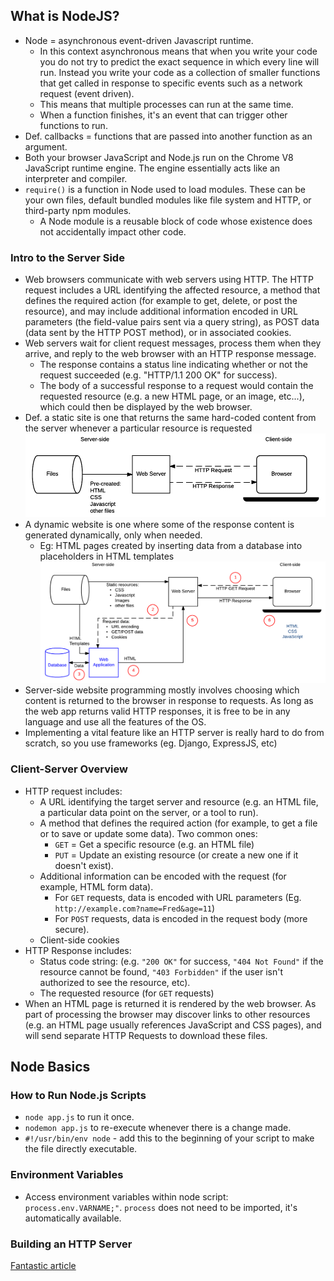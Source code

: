 ## What is NodeJS?
- Node = asynchronous event-driven Javascript runtime.
  - In this context asynchronous means that when you write your code you do not try to predict the exact sequence in which every line will run. Instead you write your code as a collection of smaller functions that get called in response to specific events such as a network request (event driven).
  - This means that multiple processes can run at the same time.
  - When a function finishes, it's an event that can trigger other functions to run. 
- Def. callbacks = functions that are passed into another function as an argument. 
- Both your browser JavaScript and Node.js run on the Chrome V8 JavaScript runtime engine. The engine essentially acts like an interpreter and compiler.
- `require()` is a function in Node used to load modules. These can be your own files, default bundled modules like file system and HTTP, or third-party npm modules.
  - A Node module is a reusable block of code whose existence does not accidentally impact other code.  
### Intro to the Server Side
- Web browsers communicate with web servers using HTTP. The HTTP request includes a URL identifying the affected resource, a method that defines the required action (for example to get, delete, or post the resource), and may include additional information encoded in URL parameters (the field-value pairs sent via a query string), as POST data (data sent by the HTTP POST method), or in associated cookies.
- Web servers wait for client request messages, process them when they arrive, and reply to the web browser with an HTTP response message. 
  - The response contains a status line indicating whether or not the request succeeded (e.g. "HTTP/1.1 200 OK" for success).
  - The body of a successful response to a request would contain the requested resource (e.g. a new HTML page, or an image, etc...), which could then be displayed by the web browser.
- Def. a static site is one that returns the same hard-coded content from the server whenever a particular resource is requested
![basic_static_app_server](img/basic_static_app_server.png)
- A dynamic website is one where some of the response content is generated dynamically, only when needed. 
  - Eg:  HTML pages created by inserting data from a database into placeholders in HTML templates 
![web_application_with_html_and_steps](img/web_application_with_html_and_steps.png)
- Server-side website programming mostly involves choosing which content is returned to the browser in response to requests. As long as the web app returns valid HTTP responses, it is free to be in any language and use all the features of the OS.
- Implementing a vital feature like an HTTP server is really hard to do from scratch, so you use frameworks (eg. Django, ExpressJS, etc)
### Client-Server Overview 
- HTTP request includes:
  - A URL identifying the target server and resource (e.g. an HTML file, a particular data point on the server, or a tool to run).
  - A method that defines the required action (for example, to get a file or to save or update some data). Two common ones:
    - `GET` = Get a specific resource (e.g. an HTML file)
    - `PUT` = Update an existing resource (or create a new one if it doesn't exist).
  - Additional information can be encoded with the request (for example, HTML form data). 
    - For `GET` requests, data is encoded with URL parameters (Eg. `http://example.com?name=Fred&age=11`)
    - For `POST` requests, data is encoded in the request body (more secure).
  - Client-side cookies
- HTTP Response includes:
  - Status code string: (e.g. `"200 OK"` for success, `"404 Not Found"` if the resource cannot be found, `"403 Forbidden"` if the user isn't authorized to see the resource, etc).
  - The requested resource (for `GET` requests)
- When an HTML page is returned it is rendered by the web browser. As part of processing the browser may discover links to other resources (e.g. an HTML page usually references JavaScript and CSS pages), and will send separate HTTP Requests to download these files.

## Node Basics
### How to Run Node.js Scripts
- `node app.js` to run it once.
- `nodemon app.js` to re-execute whenever there is a change made.
- `#!/usr/bin/env node` - add this to the beginning of your script to make the file directly executable. 

### Environment Variables
- Access environment variables within node script: `process.env.VARNAME;"`. `process` does not need to be imported, it's automatically available.

### Building an HTTP Server
[Fantastic article](https://www.digitalocean.com/community/tutorials/how-to-create-a-web-server-in-node-js-with-the-http-module)